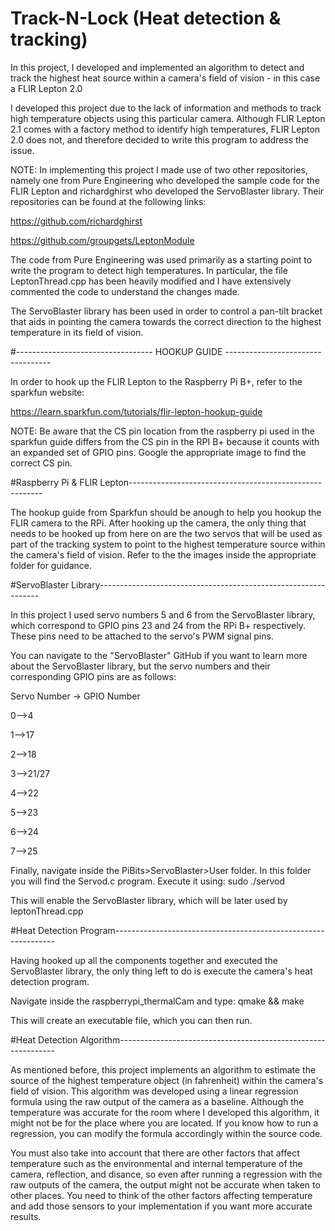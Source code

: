 # Track-N-Lock (Heat detection & tracking)

In this project, I developed and implemented an algorithm to detect and track the highest heat source within a camera's field of vision - in this case a FLIR Lepton 2.0

I developed this project due to the lack of information and methods to track high temperature objects using this particular camera. Although FLIR Lepton 2.1 comes with a factory method to identify high temperatures, FLIR Lepton 2.0 does not, and therefore decided to write this program to address the issue.

NOTE: In implementing this project I made use of two other repositories, namely one from Pure Engineering who developed the sample code for the FLIR Lepton and richardghirst who developed the ServoBlaster library. Their repositories can be found at the following links:

https://github.com/richardghirst

https://github.com/groupgets/LeptonModule

The code from Pure Engineering was used primarily as a starting point to write the program to detect high temperatures. In particular, the file LeptonThread.cpp has been heavily modified and I have extensively commented the code to understand the changes made.

The ServoBlaster library has been used in order to control a pan-tilt bracket that aids in pointing the camera towards the correct direction to the highest temperature in its field of vision.


#---------------------------------- HOOKUP GUIDE ----------------------------------

In order to hook up the FLIR Lepton to the Raspberry Pi B+, refer to the sparkfun website:

https://learn.sparkfun.com/tutorials/flir-lepton-hookup-guide

NOTE: Be aware that the CS pin location from the raspberry pi used in the sparkfun guide differs from the CS pin in the RPI B+ because it counts with an expanded set of GPIO pins. Google the appropriate image to find the correct CS pin. 

#Raspberry Pi & FLIR Lepton--------------------------------------------------------

The hookup guide from Sparkfun should be anough to help you hookup the FLIR camera to the RPi.
After hooking up the camera, the only thing that needs to be hooked up from here on are the two servos that will be used as part of the tracking system to point to the highest temperature source within the camera's field of vision.
Refer to the the images inside the appropriate folder for guidance.

#ServoBlaster Library---------------------------------------------------------------

In this project I used servo numbers 5 and 6 from the ServoBlaster library, which correspond to GPIO pins 23 and 24 from the RPi B+ respectively. These pins need to be attached to the servo's PWM signal pins.

You can navigate to the "ServoBlaster" GitHub if you want to learn more about the ServoBlaster library, but the servo numbers and their corresponding GPIO pins are as follows:

Servo Number -> GPIO Number

0-->4

1-->17

2-->18

3-->21/27

4-->22

5-->23

6-->24

7-->25


Finally, navigate inside the PiBits>ServoBlaster>User folder. In this folder you will find the Servod.c program. Execute it using: sudo ./servod

This will enable the ServoBlaster library, which will be later used by leptonThread.cpp

#Heat Detection Program---------------------------------------------------------------

Having hooked up all the components together and executed the ServoBlaster library, the only thing left to do is execute the camera's heat detection program.

Navigate inside the raspberrypi_thermalCam and type: qmake && make

This will create an executable file, which you can then run.

#Heat Detection Algorithm--------------------------------------------------------------

As mentioned before, this project implements an algorithm to estimate the source of the highest temperature object (in fahrenheit) within the camera's field of vision. This algorithm was developed using a linear regression formula using the raw output of the camera as a baseline. Although the temperature was accurate for the room where I developed this algorithm, it might not be for the place where you are located. If you know how to run a regression, you can modify the formula accordingly within the source code.

You must also take into account that there are other factors that affect temperature such as the environmental and internal temperature of the camera, reflection, and disance, so even after running a regression with the raw outputs of the camera, the output might not be accurate when taken to other places. You need to think of the other factors affecting temperature and add those sensors to your implementation if you want more accurate results.
